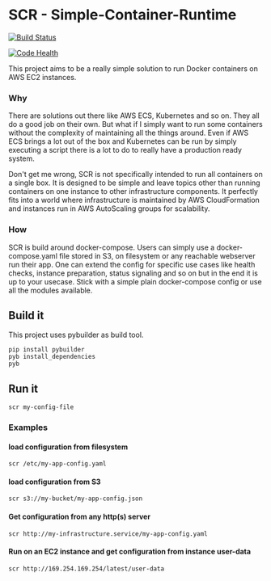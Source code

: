 # SCR - Simple-Container-Runtime

[![Build Status](https://travis-ci.org/cfn-sphere/simple-container-runtime.svg?branch=master)](https://travis-ci.org/cfn-sphere/simple-container-runtime)

[![Code Health](https://landscape.io/github/cfn-sphere/simple-container-runtime/master/landscape.svg?style=flat)](https://landscape.io/github/cfn-sphere/simple-container-runtime/master)

This project aims to be a really simple solution to run Docker containers on AWS EC2 instances.

### Why

There are solutions out there like AWS ECS, Kubernetes and so on. They all do a good job on their own. But what if I simply want to run some containers without the complexity of maintaining all the things around. Even if AWS ECS brings a lot out of the box and Kubernetes can be run by simply executing a script there is a lot to do to really have a production ready system.

Don't get me wrong, SCR is not specifically intended to run all containers on a single box. It is designed to be simple and leave topics other than running containers on one instance to other infrastructure components. It perfectly fits into a world where infrastructure is maintained by AWS CloudFormation and instances run in AWS AutoScaling groups for scalability.

### How

SCR is build around docker-compose. Users can simply use a docker-compose.yaml file stored in S3, on filesystem or any reachable webserver run their app. One can extend the config for specific use cases like health checks, instance preparation, status signaling and so on but in the end it is up to your usecase. Stick with a simple plain docker-compose config or use all the modules available.

## Build it

This project uses pybuilder as build tool.

    pip install pybuilder
    pyb install_dependencies
    pyb
 
## Run it

    scr my-config-file
    
### Examples
    
#### load configuration from filesystem
    scr /etc/my-app-config.yaml
    
#### load configuration from S3
    scr s3://my-bucket/my-app-config.json

#### Get configuration from any http(s) server
    scr http://my-infrastructure.service/my-app-config.yaml
    
#### Run on an EC2 instance and get configuration from instance user-data
    scr http://169.254.169.254/latest/user-data